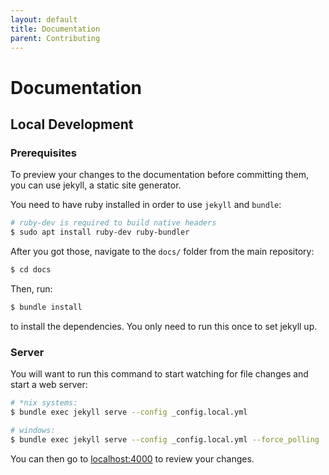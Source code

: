 ```yaml
---
layout: default
title: Documentation
parent: Contributing
---
```


# Documentation

## Local Development

### Prerequisites

To preview your changes to the documentation before committing them, you can use jekyll, a static site generator.

You need to have ruby installed in order to use `jekyll` and `bundle`:

```bash
# ruby-dev is required to build native headers
$ sudo apt install ruby-dev ruby-bundler
```

After you got those, navigate to the `docs/` folder from the main repository:

```bash
$ cd docs
```

Then, run:

```bash
$ bundle install
```

to install the dependencies. You only need to run this once to set jekyll up.

### Server

You will want to run this command to start watching for file changes and start a web server:

```bash
# *nix systems:
$ bundle exec jekyll serve --config _config.local.yml

# windows:
$ bundle exec jekyll serve --config _config.local.yml --force_polling
```

You can then go to [localhost:4000](http://localhost:4000/) to review your changes.
